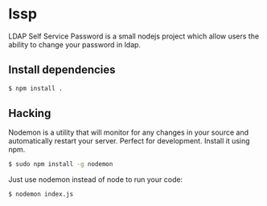 # lssp

LDAP Self Service Password is a small nodejs project which allow users the
ability to change your password in ldap.

## Install dependencies

```bash
$ npm install .
```

## Hacking

Nodemon is a utility that will monitor for any changes in your source and
automatically restart your server. Perfect for development. Install it using
npm.

```bash
$ sudo npm install -g nodemon
```

Just use nodemon instead of node to run your code:

```bash
$ nodemon index.js
```
